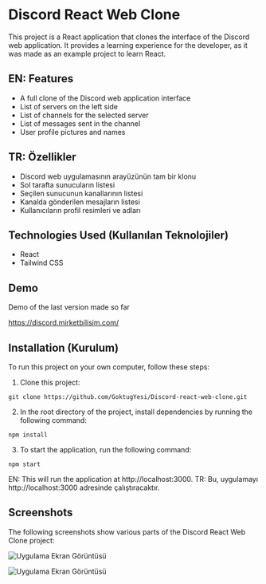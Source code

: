 
# Discord React Web Clone

This project is a React application that clones the interface of the Discord web application. It provides a learning experience for the developer, as it was made as an example project to learn React.


## EN: Features

- A full clone of the Discord web application interface
- List of servers on the left side
- List of channels for the selected server
- List of messages sent in the channel
- User profile pictures and names

## TR: Özellikler

- Discord web uygulamasının arayüzünün tam bir klonu
- Sol tarafta sunucuların listesi
- Seçilen sunucunun kanallarının listesi
- Kanalda gönderilen mesajların listesi
- Kullanıcıların profil resimleri ve adları

## Technologies Used (Kullanılan Teknolojiler)

- React
- Tailwind CSS



## Demo

Demo of the last version made so far

https://discord.mirketbilisim.com/
## Installation (Kurulum)

To run this project on your own computer, follow these steps:

1. Clone this project:
```
git clone https://github.com/GoktugYesi/Discord-react-web-clone.git
```

2. In the root directory of the project, install dependencies by running the following command:
```
npm install
```

3. To start the application, run the following command:
```
npm start
```
EN: This will run the application at http://localhost:3000.
TR: Bu, uygulamayı http://localhost:3000 adresinde çalıştıracaktır.
## Screenshots
The following screenshots show various parts of the Discord React Web Clone project:

![Uygulama Ekran Görüntüsü](https://cdn.discordapp.com/attachments/1080913733276147753/1081951327745212466/Screenshot_3.png)

![Uygulama Ekran Görüntüsü](https://cdn.discordapp.com/attachments/1080913733276147753/1081950437172838420/Screenshot_3.png)



  

